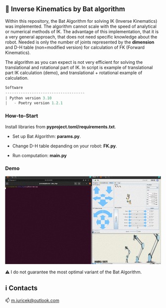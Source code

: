 ## :bat: Inverse Kinematics by Bat algorithm 

Within this repository, the Bat Algorithm for solving IK (Inverse Kinematics) was implemented. The algorithm cannot scale with the speed of analytical or numerical methods of IK. The advantage of this implementation, that it is a very general approach, that does not need specific knowledge about the robot. Needed is only the number of joints represented by the **dimension** and D-H table (non=modified version) for calculation of FK (Forward Kinematics).

The algorithm as you can expect is not very efficient for solving the translational and rotational part of IK. In script is example of translational part IK calculation (demo), and translational + rotational example of calculation.

```javascript
Software
------------------------------------
| Python version 3.10
|   - Poetry version 1.2.1
```

### How-to-Start

Install libraries from **pyproject.toml/requirements.txt**.

* Set up Bat Algorithm: **params.py**.

* Change D-H table depanding on your robot: **FK.py**.

* Run computation: **main.py**

### Demo

![Demo](https://github.com/Steigner/UR3_Bat_Algo_IK/blob/main/docs/demo.gif)

:warning: I do not guarantee the most optimal variant of the Bat Algorithm.

## :information_source: Contacts

:mailbox: m.juricek@outlook.com
